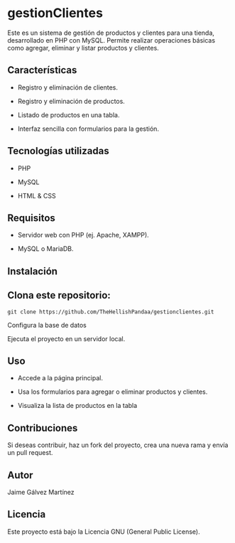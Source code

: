 # gestionClientes

Este es un sistema de gestión de productos y clientes para una tienda, desarrollado en PHP con MySQL. Permite realizar operaciones básicas como agregar, eliminar y listar productos y clientes.

## Características

- Registro y eliminación de clientes.

- Registro y eliminación de productos.

- Listado de productos en una tabla.

- Interfaz sencilla con formularios para la gestión.

## Tecnologías utilizadas

- PHP

- MySQL

- HTML & CSS

## Requisitos

- Servidor web con PHP (ej. Apache, XAMPP).

- MySQL o MariaDB.

## Instalación

Clona este repositorio:
---
````
git clone https://github.com/TheHellishPandaa/gestionclientes.git
````
Configura la base de datos


Ejecuta el proyecto en un servidor local.

## Uso

- Accede a la página principal.

- Usa los formularios para agregar o eliminar productos y clientes.

- Visualiza la lista de productos en la tabla

## Contribuciones

Si deseas contribuir, haz un fork del proyecto, crea una nueva rama y envía un pull request.

## Autor

Jaime Gálvez Martínez

## Licencia

Este proyecto está bajo la Licencia GNU (General Public License).

